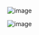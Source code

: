 ![image](https://github.com/yangshiteng/StatQuest-Study-Notes/assets/60442877/6220c9fd-1728-44c6-ada5-2ec5421570bc)

![image](https://github.com/yangshiteng/StatQuest-Study-Notes/assets/60442877/e58fa054-dbff-4800-a125-a9dae6e296f2)
